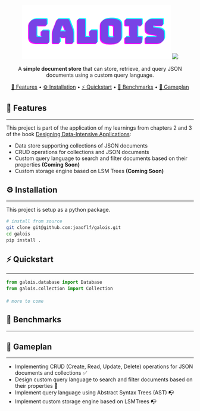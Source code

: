 <div align="center">
    <img alt="Galois Logo" src="./assets/galois.png" alt="Logo" width="400">
<img src="https://img.shields.io/badge/Python-3776AB?style=for-the-badge&logo=python&logoColor=white">
 
A **simple document store** that can store, retrieve, and query JSON documents using a custom query language.

[🎯 Features](#-features) •
[⚙️ Installation](#️-installation) •
[⚡️ Quickstart](#️-quickstart) •
[🤖 Benchmarks](#-benchmarks) •
[🏈 Gameplan](#-gameplan)


</div>

## 🎯 Features
---
This project is part of the application of my learnings from chapters 2 and 3 of the  book [Designing Data-Intensive Applications](https://www.oreilly.com/library/view/designing-data-intensive-applications/9781491903063/):

* Data store supporting collections of JSON documents
* CRUD operations for collections and JSON documents
* Custom query language to search and filter documents based on their properties **(Coming Soon)**
* Custom storage engine based on LSM Trees **(Coming Soon)**

## ⚙️ Installation
---
This project is setup as a python package.
```bash
# install from source
git clone git@github.com:joaoflf/galois.git
cd galois 
pip install .
```

## ⚡️ Quickstart
---
```python
from galois.database import Database
from galois.collection import Collection

# more to come
```

## 🤖 Benchmarks
---
## 🏈 Gameplan
---
* Implementing CRUD (Create, Read, Update, Delete) operations for JSON documents and collections ✅
* Design custom query language to search and filter documents based on their properties 🔄 
* Implement query language using Abstract Syntax Trees (AST) 📭
* Implement custom storage engine based on LSMTrees 📭